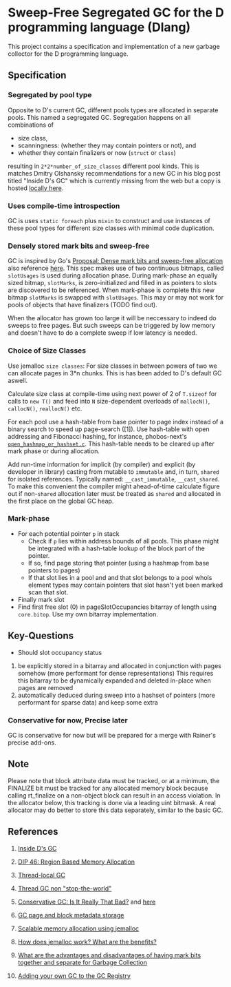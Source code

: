 # Sweep-Free Segregated GC for the D programming language (Dlang)

This project contains a specification and implementation of a new garbage
collector for the D programming language.

## Specification

### Segregated by pool type

Opposite to D's current GC, different pools types are allocated in separate
pools. This named a segregated GC. Segregation happens on all combinations of

- size class,
- scanningness: (whether they may contain pointers or not), and
- whether they contain finalizers or now (`struct` or `class`)

resulting in `2*2*number_of_size_classes` different pool kinds. This is matches
Dmitry Olshansky recommendations for a new GC in his blog post titled "Inside
D's GC" which is currently missing from the web but a copy is hosted [locally
here](./inside-d-gc-by-dmitry-olshansky.md).

### Uses compile-time introspection

GC is uses `static foreach` plus `mixin` to construct and use instances of these
pool types for different size classes with minimal code duplication.

### Densely stored mark bits and sweep-free

GC is inspired by Go's [Proposal: Dense mark bits and sweep-free
allocation](https://github.com/golang/proposal/blob/master/design/12800-sweep-free-alloc.md)
also reference [here](https://github.com/golang/go/issues/12800). This spec
makes use of two continuous bitmaps, called `slotUsages` is used during
allocation phase. During mark-phase an equally sized bitmap, `slotMarks`, is
zero-initialized and filled in as pointers to slots are discovered to be
referenced. When mark-phase is complete this new bitmap `slotMarks` is swapped
with `slotUsages`. This may or may not work for pools of objects that have
finalizers (TODO find out).

When the allocator has grown too large it will be neccessary to indeed do
sweeps to free pages. But such sweeps can be triggered by low memory and
doesn't have to do a complete sweep if low latency is needed.

### Choice of Size Classes

Use jemalloc `size classes`: For size classes in between powers of two we can
allocate pages in 3*n chunks. This is has been added to D's default GC aswell.

Calculate size class at compile-time using next power of 2 of `T.sizeof` for
calls to `new T()` and feed into `N` size-dependent overloads of `mallocN()`,
`callocN()`, `reallocN()` etc.

For each pool use a hash-table from base pointer to page index instead of a
binary search to speed up page-search ([1]). Use hash-table with open addressing
and Fibonacci hashing, for instance, phobos-next's
[`open_hashmap_or_hashset.c`](https://github.com/nordlow/phobos-next/blob/master/src/open_hashmap_or_hashset.d). This
hash-table needs to be cleared up after mark phase or during allocation.

Add run-time information for implicit (by compiler) and explicit (by developer
in library) casting from mutable to `immutable` and, in turn, `shared` for
isolated references.  Typically named: `__cast_immutable`, `__cast_shared`. To
make this convenient the compiler might ahead-of-time calculate figure out if
non-`shared` allocation later must be treated as `shared` and allocated in the
first place on the global GC heap.

### Mark-phase

- For each potential pointer `p` in stack
  - Check if `p` lies within address bounds of all pools. This phase might be
    integrated with a hash-table lookup of the block part of the pointer.
  - If so, find page storing that pointer (using a hashmap from base pointers to pages)
  - If that slot lies in a pool and and that slot belongs to a pool whols
    element types may contain pointers that slot hasn't yet been marked scan that
    slot.
- Finally mark slot
- Find first free slot (0) in pageSlotOccupancies bitarray of length using
  `core.bitop`. Use my own bitarray implementation.

## Key-Questions

- Should slot occupancy status

1. be explicitly stored in a bitarray and allocated in conjunction with
pages somehow (more performant for dense representations) This requires this
bitarray to be dynamically expanded and deleted in-place when pages are
removed
2. automatically deduced during sweep into a hashset of pointers (more
performant for sparse data) and keep some extra

### Conservative for now, Precise later

GC is conservative for now but will be prepared for a merge with Rainer's
precise add-ons.

## Note

Please note that block attribute data must be tracked, or at a minimum, the
FINALIZE bit must be tracked for any allocated memory block because calling
rt_finalize on a non-object block can result in an access violation.  In the
allocator below, this tracking is done via a leading uint bitmask.  A real
allocator may do better to store this data separately, similar to the basic GC.

## References

1. [Inside D's GC](https://olshansky.me/gc/runtime/dlang/2017/06/14/inside-d-gc.html)

2. [DIP 46: Region Based Memory Allocation](https://wiki.dlang.org/DIP46)

3. [Thread-local GC](https://forum.dlang.org/thread/xiaxgllobsiiuttavivb@forum.dlang.org)

4. [Thread GC non "stop-the-world"](https://forum.dlang.org/post/dnxgbumzenupviqymhrg@forum.dlang.org)

5. [Conservative GC: Is It Really That Bad?](https://www.excelsiorjet.com/blog/articles/conservative-gc-is-it-really-that-bad/)
   and [here](https://forum.dlang.org/thread/qperkcrrngfsbpbumydc@forum.dlang.org)

6. [GC page and block metadata storage](https://forum.dlang.org/thread/fvmiudfposhggpjgtluf@forum.dlang.org)

7. [Scalable memory allocation using jemalloc](https://www.facebook.com/notes/facebook-engineering/scalable-memory-allocation-using-jemalloc/480222803919/)

8. [How does jemalloc work? What are the benefits?](https://stackoverflow.com/questions/1624726/how-does-jemalloc-work-what-are-the-benefits)

9. [What are the advantages and disadvantages of having mark bits together and separate for Garbage Collection](https://stackoverflow.com/questions/23057531/what-are-the-advantages-and-disadvantages-of-having-mark-bits-together-and-separ)

10. [Adding your own GC to the GC Registry](https://dlang.org/spec/garbage.html#gc_registry)
